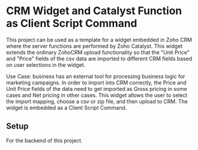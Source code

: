 # CRM Widget and Catalyst Function as Client Script Command

This project can be used as a template for a widget embedded in Zoho CRM where the server functions are performed by Zoho Catalyst. This widget extends the ordinary ZohoCRM upload functionality so that the "Unit Price" and "Price" fields of the csv data are imported to different CRM fields based on user selections in the widget. 

Use Case: business has an external tool for processing business logic for marketing campaigns. In order to import into CRM correctly, the Price and Unit Price fields of the data need to get imported as Gross pricing in some cases and Net pricing in other cases. This widget allows the user to select the import mapping, choose a csv or zip file, and then upload to CRM. The widget is embedded as a Client Script Command.
## Setup

For the backend of this project. 
